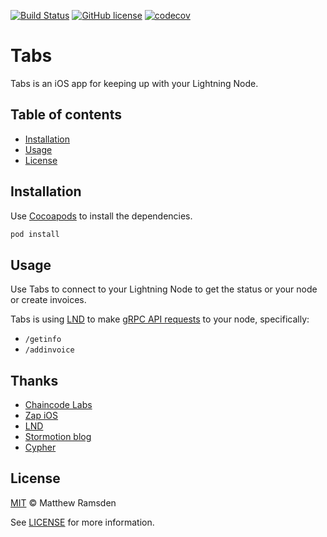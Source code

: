[![Build Status](https://travis-ci.org/reez/Tabs.svg?branch=master)](https://travis-ci.org/reez/Tabs)
[![GitHub license](https://img.shields.io/github/license/LN-Zap/zap-iOS.svg)](LICENSE)
[![codecov](https://codecov.io/gh/reez/Tabs/branch/master/graph/badge.svg)](https://codecov.io/gh/reez/Tabs)

# Tabs

Tabs is an iOS app for keeping up with your Lightning Node.

## Table of contents
* [Installation](#installation)
* [Usage](#usage)
* [License](#license)

## Installation

Use [Cocoapods](https://cocoapods.org) to install the dependencies.

```bash
pod install
```

## Usage

Use Tabs to connect to your Lightning Node to get the status or your node or create invoices.

Tabs is using [LND](https://github.com/lightningnetwork/lnd) to make [gRPC API requests](https://api.lightning.community/#sendmany) to your node, specifically:

- `/getinfo`
- `/addinvoice`

## Thanks

- [Chaincode Labs](https://github.com/chaincodelabs)
- [Zap iOS](https://github.com/LN-Zap/zap-iOS)
- [LND](https://github.com/lightningnetwork/lnd)
- [Stormotion blog](https://stormotion.io/blog/)
- [Cypher](https://mobile.twitter.com/cypherwordgame)

## License

[MIT](Tabs/LICENSE.md) © Matthew Ramsden

See [LICENSE](Tabs/LICENSE.md) for more information.
